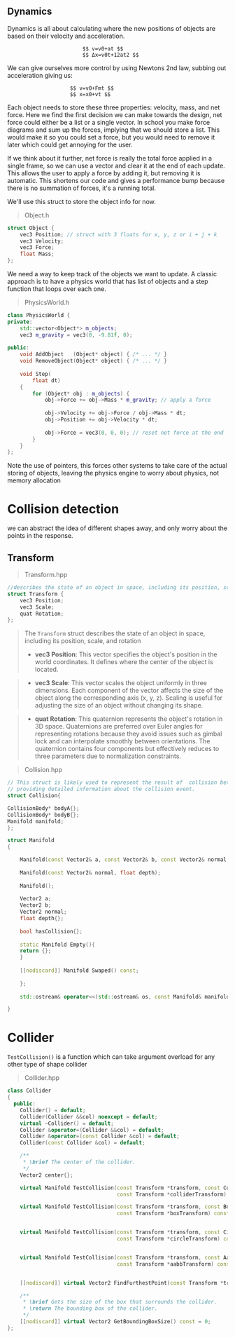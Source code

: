
## Dynamics
Dynamics is all about calculating where the new positions of objects are based on their velocity and acceleration.

							$$ v=v0+at $$
							$$ Δx=v0t+12at2 $$

We can give ourselves more control by using Newtons 2nd law, subbing out acceleration giving us:

						$$ v=v0+Fmt $$
						$$ x=x0+vt $$
						
Each object needs to store these three properties: velocity, mass, and net force. Here we find the first decision we can make towards the design, net force could either be a list or a single vector. In school you make force diagrams and sum up the forces, implying that we should store a list.
This would make it so you could set a force, but you would need to remove it later which could get annoying for the user.

If we think about it further, net force is really the total force applied in a single frame, so we can use a vector and clear it at the end of each update. This allows the user to apply a force by adding it, but removing it is automatic. This shortens our code and gives a performance bump because there is no summation of forces, it's a running total.

We'll use this struct to store the object info for now.

>Object.h
```cpp
struct Object {
	vec3 Position; // struct with 3 floats for x, y, z or i + j + k
	vec3 Velocity;
	vec3 Force;
	float Mass;
};
```

We need a way to keep track of the objects we want to update. A classic approach is to have a physics world that has list of objects and a step function that loops over each one.
>PhysicsWorld.h
```cpp
class PhysicsWorld {
private:
	std::vector<Object*> m_objects;
	vec3 m_gravity = vec3(0, -9.81f, 0);
 
public:
	void AddObject   (Object* object) { /* ... */ }
	void RemoveObject(Object* object) { /* ... */ }
 
	void Step(
		float dt)
	{
		for (Object* obj : m_objects) {
			obj->Force += obj->Mass * m_gravity; // apply a force
 
			obj->Velocity += obj->Force / obj->Mass * dt;
			obj->Position += obj->Velocity * dt;
 
			obj->Force = vec3(0, 0, 0); // reset net force at the end
		}
	}
};
```

Note the use of pointers, this forces other systems to take care of the actual storing of objects, leaving the physics engine to worry about physics, not memory allocation

# Collision detection
we can abstract the idea of different shapes away, and only worry about the points in the response.
## Transform
>Transform.hpp
```cpp
//describes the state of an object in space, including its position, scale, and rotation.
struct Transform { 
	vec3 Position;
	vec3 Scale;
	quat Rotation;
};
```
> The `Transform` struct describes the state of an object in space, including its position, scale, and rotation
> - **vec3 Position**: This vector specifies the object's position in the world coordinates. It defines where the center of the object is located.

> - **vec3 Scale**: This vector scales the object uniformly in three dimensions. Each component of the vector affects the size of the object along the corresponding axis (x, y, z). Scaling is useful for adjusting the size of an object without changing its shape.

> - **quat Rotation**: This quaternion represents the object's rotation in 3D space. Quaternions are preferred over Euler angles for representing rotations because they avoid issues such as gimbal lock and can interpolate smoothly between orientations. The quaternion contains four components but effectively reduces to three parameters due to normalization constraints.

>Collision.hpp
```cpp
// This struct is likely used to represent the result of  collision between two objects, 
// providing detailed information about the collision event.
struct Collision{

CollisionBody* bodyA{};
CollisionBody* bodyB{};
Manifold manifold;
};

```

```cpp
struct Manifold
{

	Manifold(const Vector2& a, const Vector2& b, const Vector2& normal, float depth);
	
	Manifold(const Vector2& normal, float depth);
	
	Manifold();
	
	Vector2 a;
	Vector2 b;
	Vector2 normal;
	float depth{};
	
	bool hasCollision{};
	
	static Manifold Empty(){
	return {};
	}
	
	[[nodiscard]] Manifold Swaped() const;
	
	};
	
	std::ostream& operator<<(std::ostream& os, const Manifold& manifold);

}
```


# Collider

`TestCollision()` is a function which can take argument overload for any other type of shape collider
>Collider.hpp
```cpp
class Collider
{
  public:
    Collider() = default;
    Collider(Collider &&col) noexcept = default;
    virtual ~Collider() = default;
    Collider &operator=(Collider &&col) = default;
    Collider &operator=(const Collider &col) = default;
    Collider(const Collider &col) = default;

    /**
     * \brief The center of the collider.
     */
    Vector2 center{};

    virtual Manifold TestCollision(const Transform *transform, const Collider *collider,
                                   const Transform *colliderTransform) const = 0;

    virtual Manifold TestCollision(const Transform *transform, const BoxCollider *collider,
                                   const Transform *boxTransform) const = 0;


    virtual Manifold TestCollision(const Transform *transform, const CircleCollider *collider,
                                   const Transform *circleTransform) const = 0;


    virtual Manifold TestCollision(const Transform *transform, const AabbCollider *collider,
                                   const Transform *aabbTransform) const = 0;


    [[nodiscard]] virtual Vector2 FindFurthestPoint(const Transform *transform, const Vector2 &direction) const = 0;

    /**
     * \brief Gets the size of the box that surrounds the collider.
     * \return The bounding box of the collider.
     */
    [[nodiscard]] virtual Vector2 GetBoundingBoxSize() const = 0;
};
```
